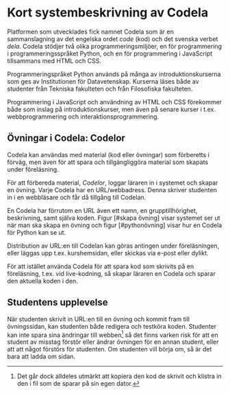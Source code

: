 # Kort systembeskrivning av Codela

Platformen som utvecklades fick namnet Codela som är en sammanslagning av det engelska ordet *code* (kod) och det svenska verbet *dela*. Codela stödjer två olika programmeringsmiljöer, en för programmering i programmeringsspråket Python, och en för programmering i JavaScript tillsammans med HTML och CSS.

Programmeringspråket Python används på många av introduktionskurserna som ges av Institutionen för Datavetenskap. Kurserna läses både av studenter från Tekniska fakulteten och från Filosofiska fakulteten.

Programmering i JavaScript och användning av HTML och CSS förekommer både som inslag på introduktionskurser, men även på senare kurser i t.ex. webbprogrammering och interaktionsprogrammering.

## Övningar i Codela: Codelor

Codela kan användas med material (kod eller övningar) som förberetts i förväg, men även för att spara och tillgängliggöra material som skapats under föreläsning.

För att förbereda material, *Codelor*, loggar läraren in i systemet och skapar en övning. Varje Codela har en URL/webbadress. Denna skriver studenten in i en webbläsare och får då tillgång till Codelan.

En Codela har förrutom en URL även ett namn, en grupptillhörighet, beskrivning, samt själva koden. Figur [#skapa övning] visar systemet ser ut när man ska skapa en övning och figur [#pythonövning] visar hur en Codela för Python kan se ut.

Distribution av URL:en till Codelan kan göras antingen under föreläsningen, eller läggas upp t.ex. kurshemsidan, eller skickas via e-post eller dylikt.

För att istället använda Codela för att spara kod som skrivits på en föreläsning, t.ex. vid live-kodning, så skapar läraren en Codela och sparar den aktuella koden i den.


## Studentens upplevelse

När studenten skrivit in URL:en till en övning och kommit fram till övningssidan, kan studenten både redigera och testköra koden. Studenter kan inte spara sina ändringar till webben[^spara lokalt] så det finns varken risk för att en student av misstag förstör eller ändrar övningen för en annan student, eller att att något förstörs för studenten. Om studenten vill börja om, så är det bara att ladda om sidan.

[^spara lokalt]: Det går dock alldeles utmärkt att kopiera den kod de skrivit och klistra in den i fil som de sparar på sin egen dator.
